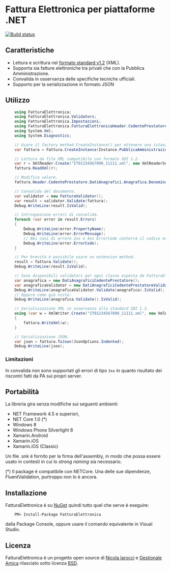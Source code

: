 ﻿# Fattura Elettronica per piattaforme .NET
[![Build status](https://ci.appveyor.com/api/projects/status/gft4hjbct0xgwogq?svg=true)](https://ci.appveyor.com/project/nicolaiarocci/fatturaelettronica-net)

## Caratteristiche
- Lettura e scrittura nel [formato standard v1.2][pa] (XML).
- Supporta sia fatture elettroniche tra privati che con la Pubblica Amministrazione.
- Convalida in osservanza delle specifiche tecniche ufficiali.
- Supporto per la serializzazione in formato JSON

## Utilizzo
```cs
    using FatturaElettronica;
    using FatturaElettronica.Validators;
    using FatturaElettronica.Impostazioni;
    using FatturaElettronica.FatturaElettronicaHeader.CedentePrestatore;
    using System.Xml;
    using System.Diagnostics;

    // Usare il factory method CreateInstance() per ottenere una istanza di Fattura.
    var fattura = Fattura.CreateInstance(Instance.PubblicaAmministrazione);

    // Lettura da file XML compatibile con formato SDI 1.2.
    var r = XmlReader.Create("IT01234567890_11111.xml", new XmlReaderSettings { IgnoreWhitespace = true });
    fattura.ReadXml(r);

    // Modifica valore.
    fattura.Header.CedentePrestatore.DatiAnagrafici.Anagrafica.Denominazione = "Bianchi Srl";

    // Convalida del documento.
    var validator = new FatturaValidator();
    var result = validator.Validate(fattura);
    Debug.WriteLine(result.IsValid);

    // Introspezione errori di convalida.
    foreach (var error in result.Errors)
    {
        Debug.WriteLine(error.PropertyName);
        Debug.WriteLine(error.ErrorMessage);
        // Nei casi di errore 2xx e 4xx ErrorCode conterrà il codice errore (es: "00423").
        Debug.WriteLine(error.ErrorCode);
    }

    // Per brevità è possibile usare un extension method.
    result = fattura.Validate();
    Debug.WriteLine(result.IsValid);

    // Sono disponibili validatori per ogni classe esposta da FatturaElettronica.
    var anagrafica = new DatiAnagraficiCedentePrestatore();
    var anagraficaValidator = new DatiAnagraficiCedentePrestatoreValidator();
    Debug.WriteLine(anagraficaValidator.Validate(anagrafica).IsValid);
    // Oppure come già visto:
    Debug.WriteLine(anagrafica.Validate().IsValid);

    // Serializzazione XML in osservanza allo standard SDI 1.2.
    using (var w = XmlWriter.Create("IT01234567890_11111.xml", new XmlWriterSettings { Indent = true }))
    {
        fattura.WriteXml(w);
    }

    // Serializzazione JSON.
    var json = fattura.ToJson(JsonOptions.Indented);
    Debug.WriteLine(json);
```
### Limitazioni
In convalida non sono supportati gli errori di tipo `3xx` in quanto risultato dei riscontri fatti da PA sui propri server. 

## Portabilità
La libreria gira senza modifiche sui seguenti ambienti:

- NET Framework 4.5 e superiori,
- NET Core 1.0 (*)
- Windows 8
- Windows Phone Silverlight 8
- Xamarin.Android
- Xamarin.iOS
- Xamarin.iOS (Classic)

Un file .snk è fornito per la firma dell'assembly, in modo che possa essere usato in contesti in cui lo *strong naming* sia necessario.

(*) Il package è compatibile con NETCore. Una delle sue dipendenze, FluentValidation, purtroppo non lo è ancora.

## Installazione
FatturaElettronica è su [NuGet][nuget] quindi tutto quel che serve è eseguire:

```
	PM> Install-Package FatturaElettronica
```
dalla Package Console, oppure usare il comando equivalente in Visual Studio.

## Licenza
FatturaElettronica è un progetto open source di [Nicola Iarocci][ni] e [Gestionale Amica][ga] rilasciato sotto licenza [BSD][bsd].

[pa]: http://www.fatturapa.gov.it/export/fatturazione/sdi/Specifiche_tecniche_del_formato_FatturaPA_v1.2.pdf 
[bo]: http://github.com/FatturaElettronica/BusinessObjects 
[bsd]: http://github.com/FatturaElettronica/FatturaElettronica.NET/blob/master/LICENSE
[ga]: http://gestionaleamica.com
[ni]: https://nicolaiarocci.com
[nuget]: https://www.nuget.org/packages/FatturaElettronica/